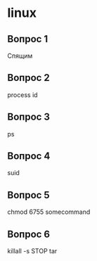 # linux

<h2>Вопрос 1</h2>

Спящим

<h2>Вопрос 2</h2>

process id

<h2>Вопрос 3</h2>

ps

<h2>Вопрос 4</h2>

suid


<h2>Вопрос 5</h2>

chmod 6755 somecommand

<h2>Вопрос 6</h2>

killall -s STOP tar
